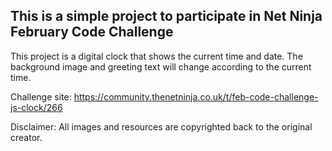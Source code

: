 ## This is a simple project to participate in Net Ninja February Code Challenge

This project is a digital clock that shows the current time and date. The background image and greeting text will change according to the current time.

Challenge site: https://community.thenetninja.co.uk/t/feb-code-challenge-js-clock/266

Disclaimer: All images and resources are copyrighted back to the original creator.